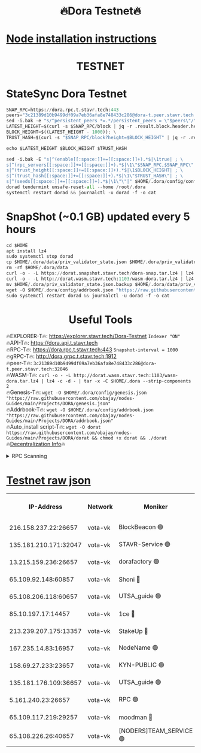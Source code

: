 <h1 align="center"> 🔥Dora Testnet🔥</h1>

[Node installation instructions](https://github.com/obajay/nodes-Guides/tree/main/Projects/DORA)
=

<h1 align="center"> TESTNET</h1>

# StateSync Dora Testnet
```python
SNAP_RPC=https://dora.rpc.t.stavr.tech:443
peers="3c21389d10b9499df09a7eb36afa8e748433c286@dora-t.peer.stavr.tech:32046"
sed -i.bak -e "s/^persistent_peers *=.*/persistent_peers = \"$peers\"/" $HOME/.dora/config/config.toml
LATEST_HEIGHT=$(curl -s $SNAP_RPC/block | jq -r .result.block.header.height); \
BLOCK_HEIGHT=$((LATEST_HEIGHT - 1000)); \
TRUST_HASH=$(curl -s "$SNAP_RPC/block?height=$BLOCK_HEIGHT" | jq -r .result.block_id.hash)

echo $LATEST_HEIGHT $BLOCK_HEIGHT $TRUST_HASH

sed -i.bak -E "s|^(enable[[:space:]]+=[[:space:]]+).*$|\1true| ; \
s|^(rpc_servers[[:space:]]+=[[:space:]]+).*$|\1\"$SNAP_RPC,$SNAP_RPC\"| ; \
s|^(trust_height[[:space:]]+=[[:space:]]+).*$|\1$BLOCK_HEIGHT| ; \
s|^(trust_hash[[:space:]]+=[[:space:]]+).*$|\1\"$TRUST_HASH\"| ; \
s|^(seeds[[:space:]]+=[[:space:]]+).*$|\1\"\"|" $HOME/.dora/config/config.toml
dorad tendermint unsafe-reset-all --home /root/.dora
systemctl restart dorad && journalctl -u dorad -f -o cat
```
# SnapShot (~0.1 GB) updated every 5 hours
```python
cd $HOME
apt install lz4
sudo systemctl stop dorad
cp $HOME/.dora/data/priv_validator_state.json $HOME/.dora/priv_validator_state.json.backup
rm -rf $HOME/.dora/data
curl -o - -L https://dorat.snapshot.stavr.tech/dora-snap.tar.lz4 | lz4 -c -d - | tar -x -C $HOME/.dora --strip-components 2
curl -o - -L http://dorat.wasm.stavr.tech:1103/wasm-dora.tar.lz4 | lz4 -c -d - | tar -x -C $HOME/.dora --strip-components 2
mv $HOME/.dora/priv_validator_state.json.backup $HOME/.dora/data/priv_validator_state.json
wget -O $HOME/.dora/config/addrbook.json "https://raw.githubusercontent.com/obajay/nodes-Guides/main/Projects/DORA/addrbook.json"
sudo systemctl restart dorad && journalctl -u dorad -f -o cat
```
 <h1 align="center"> Useful Tools</h1>
 
🔥EXPLORER-T🔥: https://explorer.stavr.tech/Dora-Testnet        `Indexer "ON"` \
🔥API-T🔥:      https://dora.api.t.stavr.tech \
🔥RPC-T🔥:      https://dora.rpc.t.stavr.tech:443              `Snapshot-interval = 1000` \
🔥gRPC-T🔥:     http://dora.grpc.t.stavr.tech:1912 \
🔥peer-T🔥:     `3c21389d10b9499df09a7eb36afa8e748433c286@dora-t.peer.stavr.tech:32046` \
🔥WASM-T🔥:     ```curl -o - -L http://dorat.wasm.stavr.tech:1103/wasm-dora.tar.lz4 | lz4 -c -d - | tar -x -C $HOME/.dora --strip-components 2``` \
🔥Genesis-T🔥:  ```wget -O $HOME/.dora/config/genesis.json "https://raw.githubusercontent.com/obajay/nodes-Guides/main/Projects/DORA/genesis.json"``` \
🔥Addrbook-T🔥: ```wget -O $HOME/.dora/config/addrbook.json "https://raw.githubusercontent.com/obajay/nodes-Guides/main/Projects/DORA/addrbook.json"``` \
🔥Auto_install script-T🔥:  `wget -O dorat https://raw.githubusercontent.com/obajay/nodes-Guides/main/Projects/DORA/dorat && chmod +x dorat && ./dorat` \
🔥[Decentralization Info](https://github.com/obajay/StateSync-snapshots/tree/main/Projects/Dora/Decentralization)🔥

<details>
<summary>RPC Scanning</summary>

<h2 align="center"> We scan nodes in real time every 4 hours. And we provide the final result of RPC endpoints.
We cannot influence the operation of these nodes in any way. </h2>


```python
If Voting Power is higher than 0 --> then the Node is a validator of the network and may be subject to attack and be a potential threat to the chain.
```
```python
We marked such validators with a red symbol
```

</details>

[Testnet raw json](https://rpc-check.dorat.stavr.tech/dorat/rpc-dorat-result.json)
=



<table><tr><th>IP-Address</th><th>Network</th><th>Moniker</th><th>Latest Block Height</th><th>Earliest Block Height</th><th>Catching Up</th><th>Tx Index</th><th>Voting Power</th><th>Scan Time</th></tr><tr><td>216.158.237.22:26657</td><td>vota-vk</td><td>BlockBeacon 🟢</td><td>243766</td><td>1</td><td>False</td><td>off</td><td>0</td><td>2024-01-05T16:16:13.629368275UTC</td></tr><tr><td>135.181.210.171:32047</td><td>vota-vk</td><td>STAVR-Service 🟢</td><td>243767</td><td>1</td><td>False</td><td>on</td><td>0</td><td>2024-01-05T16:16:18.417666728UTC</td></tr><tr><td>13.215.159.236:26657</td><td>vota-vk</td><td>dorafactory 🟢</td><td>243767</td><td>1</td><td>False</td><td>on</td><td>0</td><td>2024-01-05T16:16:19.690548173UTC</td></tr><tr><td>65.109.92.148:60857</td><td>vota-vk</td><td>Shoni 🔴</td><td>243768</td><td>1</td><td>False</td><td>on</td><td>12173124795244098</td><td>2024-01-05T16:16:24.102002579UTC</td></tr><tr><td>65.108.206.118:60657</td><td>vota-vk</td><td>UTSA_guide 🟢</td><td>243768</td><td>1</td><td>False</td><td>on</td><td>0</td><td>2024-01-05T16:16:24.442789429UTC</td></tr><tr><td>85.10.197.17:14457</td><td>vota-vk</td><td>1ce 🔴</td><td>243768</td><td>8001</td><td>False</td><td>off</td><td>9009000000000000</td><td>2024-01-05T16:16:20.608633573UTC</td></tr><tr><td>213.239.207.175:13357</td><td>vota-vk</td><td>StakeUp 🔴</td><td>243766</td><td>13001</td><td>False</td><td>off</td><td>12920079242125372</td><td>2024-01-05T16:16:12.962556912UTC</td></tr><tr><td>167.235.14.83:16957</td><td>vota-vk</td><td>NodeName 🟢</td><td>210819</td><td>14001</td><td>False</td><td>on</td><td>0</td><td>2024-01-05T16:16:24.685411615UTC</td></tr><tr><td>158.69.27.233:23657</td><td>vota-vk</td><td>KYN-PUBLIC 🟢</td><td>243768</td><td>52001</td><td>False</td><td>on</td><td>0</td><td>2024-01-05T16:16:23.768970298UTC</td></tr><tr><td>135.181.176.109:36657</td><td>vota-vk</td><td>UTSA_guide 🟢</td><td>243766</td><td>55501</td><td>False</td><td>on</td><td>0</td><td>2024-01-05T16:16:10.711252550UTC</td></tr><tr><td>5.161.240.23:26657</td><td>vota-vk</td><td>RPC 🟢</td><td>243768</td><td>60001</td><td>False</td><td>off</td><td>0</td><td>2024-01-05T16:16:20.362513038UTC</td></tr><tr><td>65.109.117.219:29257</td><td>vota-vk</td><td>moodman 🔴</td><td>243767</td><td>143767</td><td>False</td><td>off</td><td>9009100000000000</td><td>2024-01-05T16:16:16.021725046UTC</td></tr><tr><td>65.108.226.26:40657</td><td>vota-vk</td><td>[NODERS]TEAM_SERVICE 🟢</td><td>243768</td><td>197001</td><td>False</td><td>on</td><td>0</td><td>2024-01-05T16:16:23.107780716UTC</td></tr></table>
